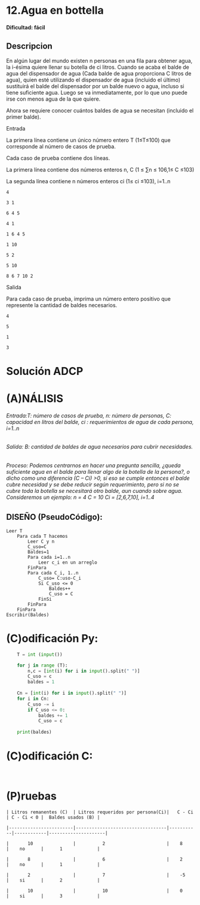 
# 12.Agua en bottella

#### Dificultad: fácil

## Descripcion

En algún lugar del mundo existen n personas en una fila para obtener agua, la i-ésima quiere llenar su botella de ci litros. 
Cuando se acaba el balde de agua del dispensador de agua (Cada balde de agua proporciona C litros de agua), quien esté utilizando 
el dispensador de agua (incluido el último) sustituirá el balde del dispensador por un balde nuevo o agua, incluso si tiene 
suficiente agua. Luego se va inmediatamente, por lo que uno puede irse con menos agua de la que quiere.
    
Ahora se requiere conocer cuántos baldes de agua se necesitan (incluido el primer balde).

Entrada
    
La primera línea contiene un único número entero T (1≤T≤100) que corresponde al número de casos de prueba.
    
Cada caso de prueba contiene dos líneas.
    
La primera línea contiene dos números enteros n, C (1 ≤ ∑n ≤ 106,1≤ C ≤103)
    
La segunda línea contiene n números enteros ci (1≤ ci ≤103), i=1..n

    4
    
    3 1
    
    6 4 5
    
    4 1
    
    1 6 4 5
   
    1 10
    
    5 2
    
    5 10
    
    8 6 7 10 2

Salida

Para cada caso de prueba, imprima un número entero positivo que represente la cantidad de baldes necesarios.

    4
    
    5
    
    1
    
    3



# Solución ADCP

# (A)NÁLISIS

###### Entrada:T: número de casos de prueba, n: número de personas, C: capacidad en litros del balde, ci : requerimientos de agua de cada persona, i=1..n

###### Salida: B:  cantidad de baldes de agua necesarios para cubrir necesidades. 

###### Proceso: Podemos centrarnos en hacer una pregunta sencilla, ¿queda suficiente agua en el balde para llenar algo de la botella de la persona?, o dicho como una diferencia (C – Ci) >0, si eso se cumple entonces el balde cubre necesidad y se debe reducir según requerimiento, pero si no se cubre toda la botella se necesitará otro balde, aun cuando sobre agua.  Consideremos un ejemplo: n = 4 C = 10 Ci = [2,6,7,10], i=1..4




## DISEÑO (PseudoCódigo):

    Leer T
        Para cada T hacemos
            Leer C y n
            C_uso=C
            Baldes=1
            Para cada i=1..n
                Leer c_i en un arreglo
            FinPara
            Para cada C_i, 1..n
                C_uso= C:uso-C_i
                Si C_uso <= 0
                    Baldes++
                    C_uso = C
                FinSi
            FinPara
        FinPara
    Escribir(Baldes)



# (C)odificación Py:
```py
    T = int (input())

    for j in range (T):
        n,c = [int(i) for i in input().split(" ")]
        C_uso = c
        baldes = 1
    
    Cn = [int(i) for i in input().split(" ")]
    for i in Cn:
        C_uso -= i
        if C_uso <= 0:
            baldes += 1
            C_uso = c
            
    print(baldes)
```
# (C)odificación C:
```c
    
```
# (P)ruebas


    | Litros remanentes (C)  | Litros requeridos por persona(Ci)|	C - Ci  | C - Ci < 0 |	Baldes usados (B) |
    
    |------------------------|----------------------------------|-----------|------------|---------------------|
    
    |       10		         |		    2	                    |    8	    |    no	     | 		1             |
    
    |       8		         |		    6	                    |    2	    |    no	     | 		1             |
    
    |       2		         |		    7	                    |    -5	    |    si	     | 		2             |

    |       10		         |		    10	                    |    0	    |    si	     | 		3             |



